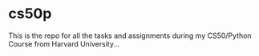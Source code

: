 # cs50p
This is the repo for all the tasks and assignments during my CS50/Python Course from Harvard University...

